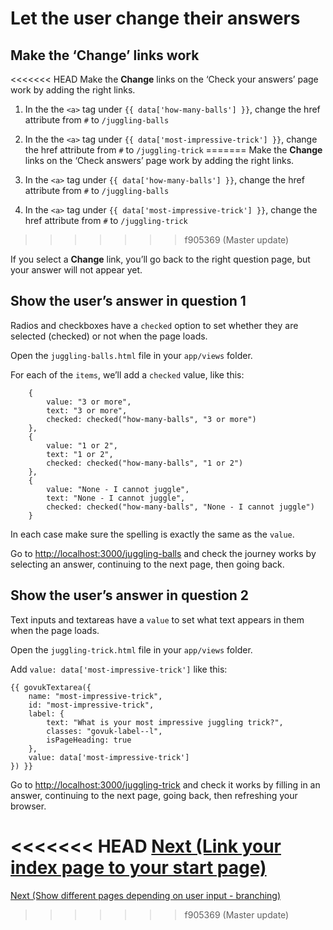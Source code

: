 # Let the user change their answers

## Make the ‘Change’ links work

<<<<<<< HEAD
Make the **Change** links on the ‘Check your answers’ page work by adding the right links.

1. In the the `<a>` tag under `{{ data['how-many-balls'] }}`, change the href attribute from `#` to `/juggling-balls`
2. In the the `<a>` tag under `{{ data['most-impressive-trick'] }}`, change the href attribute from `#` to `/juggling-trick`
=======
Make the **Change** links on the ‘Check answers’ page work by adding the right links.

1. In the `<a>` tag under `{{ data['how-many-balls'] }}`, change the href attribute from `#` to `/juggling-balls`
2. In the `<a>` tag under `{{ data['most-impressive-trick'] }}`, change the href attribute from `#` to `/juggling-trick`
>>>>>>> f905369 (Master update)

If you select a **Change** link, you’ll go back to the right question page, but your answer will not appear yet.

## Show the user’s answer in question 1

Radios and checkboxes have a `checked` option to set whether they are selected (checked) or not when the page loads.

Open the `juggling-balls.html` file in your `app/views` folder.

For each of the `items`, we’ll add a `checked` value, like this:

```
    {
        value: "3 or more",
        text: "3 or more",
        checked: checked("how-many-balls", "3 or more")
    },
    {
        value: "1 or 2",
        text: "1 or 2",
        checked: checked("how-many-balls", "1 or 2")
    },
    {
        value: "None - I cannot juggle",
        text: "None - I cannot juggle",
        checked: checked("how-many-balls", "None - I cannot juggle")
    }
```
In each case make sure the spelling is exactly the same as the `value`.

Go to [http://localhost:3000/juggling-balls](http://localhost:3000/juggling-balls) and check the journey works by selecting an answer, continuing to the next page, then going back.

## Show the user’s answer in question 2

Text inputs and textareas have a `value` to set what text appears in them when the page loads.

Open the `juggling-trick.html` file in your `app/views` folder.

Add `value: data['most-impressive-trick']` like this:

```
{{ govukTextarea({
    name: "most-impressive-trick",
    id: "most-impressive-trick",
    label: {
        text: "What is your most impressive juggling trick?",
        classes: "govuk-label--l",
        isPageHeading: true
    },
    value: data['most-impressive-trick']
}) }}
```

Go to [http://localhost:3000/juggling-trick](http://localhost:3000/juggling-trick) and check it works by filling in an answer, continuing to the next page, going back, then refreshing your browser.

<<<<<<< HEAD
[Next (Link your index page to your start page)](link-index-page-start-page)
=======
[Next (Show different pages depending on user input - branching)](branching)
>>>>>>> f905369 (Master update)
